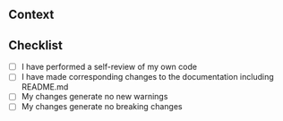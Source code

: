 ## Context

<!-- Please provide a short description or a link to documentaion. -->

## Checklist

<!-- Please check all the points that apply to this pull request. -->

- [ ] I have performed a self-review of my own code
- [ ] I have made corresponding changes to the documentation including README.md
- [ ] My changes generate no new warnings
- [ ] My changes generate no breaking changes